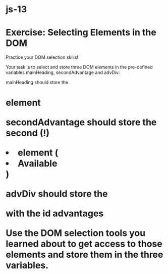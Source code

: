# js-13

# Exercise: Selecting Elements in the DOM

Practice your DOM selection skills!

Your task is to select and store three DOM elements in the pre-defined variables mainHeading, secondAdvantage and advDiv:

mainHeading should store the <h1> element

secondAdvantage should store the second (!) <li> element (<li>Available</li>)

advDiv should store the <div> with the id advantages

Use the DOM selection tools you learned about to get access to those elements and store them in the three variables.
